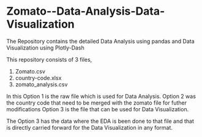 # Zomato--Data-Analysis-Data-Visualization
The Repository contains the detailed Data Analysis using pandas and Data Visualization using Plotly-Dash

This repository consists of 3 files, 
1. Zomato.csv
2. country-code.xlsx
3. zomato_analysis.csv

In this Option 1 is the raw file which is used for Data Analysis.
Option 2 was the country code that need to be merged with the zomato file for futher modifications
Option 3 is the file that can be used for Data Visualization.

The Option 3 has the data where the EDA is been done to that file and that is directly carried forward for the Data Visualization in any format.
